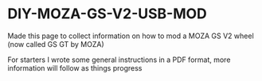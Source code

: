 # DIY-MOZA-GS-V2-USB-MOD
Made this page to collect information on how to mod a MOZA GS V2 wheel (now called GS GT by MOZA)

For starters I wrote some general instructions in a PDF format, more information will follow as things progress
